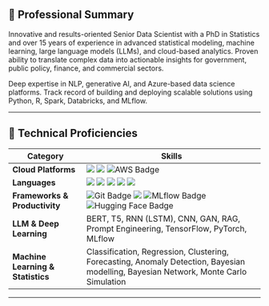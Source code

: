 ## 📌 Professional Summary

Innovative and results-oriented Senior Data Scientist with a PhD in Statistics and over 15 years of experience in advanced statistical modeling, machine learning, large language models (LLMs), and cloud-based analytics. Proven ability to translate complex data into actionable insights for government, public policy, finance, and commercial sectors.

Deep expertise in NLP, generative AI, and Azure-based data science platforms. Track record of building and deploying scalable solutions using Python, R, Spark, Databricks, and MLflow.

------------------------------------------------------------------------

## 🧰 Technical Proficiencies

| Category | Skills |
|------------------------------------|------------------------------------|
| **Cloud Platforms** | ![](https://img.shields.io/badge/Microsoft_Azure-0089D6?style=flat&logo=microsoft-azure&logoColor=white) ![](https://img.shields.io/badge/Databricks-FF3621?style=flat&logo=databricks&logoColor=white) ![AWS Badge](https://img.shields.io/badge/AWS-Cloud-orange?logo=amazonaws&logoColor=white) |
| **Languages** |![](https://img.shields.io/badge/Python-3776AB?style=flat&logo=python&logoColor=white) ![](https://img.shields.io/badge/R-3776AB?style=flat&logo=r&logoColor=white) ![](https://img.shields.io/badge/SQL-07405E?style=flat&logo=sqlite&logoColor=white) ![](https://img.shields.io/badge/Spark-E25A1C?style=flat&logo=apache-spark&logoColor=white) ![](https://img.shields.io/badge/Powershell-2CA5E0?style=flat&logo=powershell&logoColor=white)|
| **Frameworks & Productivity** | ![Git Badge](https://img.shields.io/badge/Git-F05032?style=flat&logo=git&logoColor=white)  ![](https://img.shields.io/badge/MlOps-3776AB?style=flat&logo=mlops&logoColor=white) ![MLflow Badge](https://img.shields.io/badge/MLflow-38B4E7?logo=mlflow&logoColor=white) ![Hugging Face Badge](https://img.shields.io/badge/Hugging_Face-yellow?logo=huggingface&logoColor=white)|
| **LLM & Deep Learning** | BERT, T5, RNN (LSTM), CNN, GAN, RAG, Prompt Engineering, TensorFlow, PyTorch, MLflow |
| **Machine Learning & Statistics** | Classification, Regression, Clustering, Forecasting, Anomaly Detection, Bayesian modelling, Bayesian Network, Monte Carlo Simulation |


------------------------------------------------------------------------






